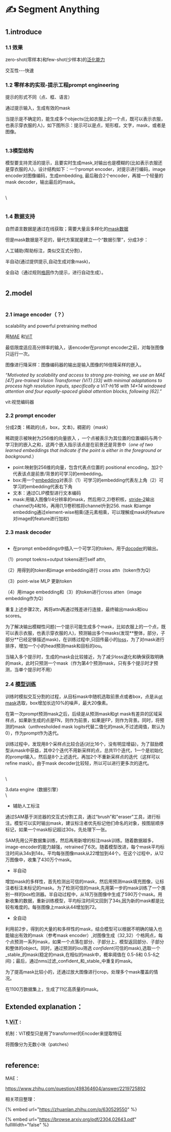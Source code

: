 # ✍ Segment Anything

## 1.introduce

### 1.1 效果

zero-shot(零样本)和few-shot(少样本)的[泛化能力](https://www.zhihu.com/search?q=%E6%B3%9B%E5%8C%96%E8%83%BD%E5%8A%9B\&search\_source=Entity\&hybrid\_search\_source=Entity\&hybrid\_search\_extra=%7B%22sourceType%22%3A%22article%22%2C%22sourceId%22%3A%22620355474%22%7D)

交互性---快速

### 1.2 零样本的实现-提示工程prompt engineering

提示的形式不同（点、框、语言）

通过提示输入，生成有效的mask

当提示是不确定的，能生成多个objects(比如衣服上的一个点，既可以表示衣服，也表示穿衣服的人)，如下图所示：提示可以是点，矩形框，文字，mask，或者是图像。

<figure><img src="../.gitbook/assets/image (20).png" alt=""><figcaption></figcaption></figure>

### 1.3模型结构

模型要支持灵活的提示，且要实时生成mask,对输出也是模糊的(比如表示衣服还是穿衣服的人)，设计结构如下：一个prompt encoder，对提示进行编码，image encoder对图像编码，生成embedding, 最后融合2个encoder，再接一个轻量的mask decoder，输出最后的mask。

\
\


<figure><img src="../.gitbook/assets/image (19).png" alt=""><figcaption></figcaption></figure>



### 1.4 数据支持

自然语言数据是通过在线获取；需要大量且多样化的[mask数据](https://www.zhihu.com/search?q=mask%E6%95%B0%E6%8D%AE\&search\_source=Entity\&hybrid\_search\_source=Entity\&hybrid\_search\_extra=%7B%22sourceType%22%3A%22article%22%2C%22sourceId%22%3A%22620355474%22%7D)

但是mask数据是不足的，替代方案就是建立一个“数据引擎”，分成3步：

人工辅助(帮助标注，类似交互式分割)，

半自动(通过提供提示,自动生成对象mask)，

全自动（通过规则[格网](https://www.zhihu.com/search?q=%E6%A0%BC%E7%BD%91\&search\_source=Entity\&hybrid\_search\_source=Entity\&hybrid\_search\_extra=%7B%22sourceType%22%3A%22article%22%2C%22sourceId%22%3A%22620355474%22%7D)作为提示，进行自动生成）。

<figure><img src="../.gitbook/assets/image (21).png" alt=""><figcaption></figcaption></figure>



## 2.model

<figure><img src="../.gitbook/assets/image (3) (1).png" alt=""><figcaption></figcaption></figure>

### 2.1 image encoder（？） <a href="#h_620355474_3" id="h_620355474_3"></a>



scalability and powerful pretraining method

用[MAE](https://openaccess.thecvf.com/content/CVPR2022/papers/He\_Masked\_Autoencoders\_Are\_Scalable\_Vision\_Learners\_CVPR\_2022\_paper.pdf) 和[ViT](segment-anything.md#1.vit)

最低限度适应高分辨率的输入，该encoder在prompt encoder之前，对每张图像只运行一次。

图像进行降采样：图像编码器的输出是输入图像的16倍降采样的嵌入。

_“Motivated by scalability and access to strong pre-training, we use an MAE \[47] pre-trained Vision Transformer (ViT) \[33] with minimal adaptations to process high resolution inputs, specifically a ViT-H/16 with 14×14 windowed attention and four equally-spaced global attention blocks, following \[62].”_

vit:视觉编码器

### 2.2 prompt encoder

分成2类：稀疏的(点，box，文本)，稠密的（mask）

稀疏提示被映射为256维的向量嵌入 ，一个点被表示为其位置的位置编码与两个学习到的嵌入之和，这两个嵌入指示该点是在前景还是背景中（_one of two learned embeddings that indicate if the point is either in the foreground or background._）

* point:映射到256维的向量，包含代表点位置的 positional encoding，加2个代表该点是前景/背景的可学习的embedding。
* box:用一个[embedding](https://www.zhihu.com/search?q=embedding\&search\_source=Entity\&hybrid\_search\_source=Entity\&hybrid\_search\_extra=%7B%22sourceType%22%3A%22article%22%2C%22sourceId%22%3A%22620355474%22%7D)对表示（1）可学习的embedding代表左上角（2）可学习的embedding代表右下角
* 文本：通过CLIP模型进行文本编码
* mask:用输入图像1/4分辨率的mask，然后用(2,2)卷积核，[stride-2](https://www.zhihu.com/search?q=stride-2\&search\_source=Entity\&hybrid\_search\_source=Entity\&hybrid\_search\_extra=%7B%22sourceType%22%3A%22article%22%2C%22sourceId%22%3A%22620355474%22%7D)输出channel为4和16，再用(1,1)卷积核将channel升到256. mask 和iamge embedding通过element-wise相乘(逐元素相乘，可以理解成mask的feature对image的feature进行加权)

### 2.3 mask decoder &#x20;

<figure><img src="../.gitbook/assets/image (3).png" alt=""><figcaption></figcaption></figure>

* 在prompt embeddings中插入一个可学习的token，用于[docoder](https://www.zhihu.com/search?q=docoder\&search\_source=Entity\&hybrid\_search\_source=Entity\&hybrid\_search\_extra=%7B%22sourceType%22%3A%22article%22%2C%22sourceId%22%3A%22620355474%22%7D)的输出。

（1）prompt toekns+output tokens进行self attn,

（2）用得到的token和image embedding进行 cross attn（token作为Q）

（3）point-wise MLP 更新token

（4）用image embedding和（3）的token进行cross atten（image embedding作为Q）

重复上述步骤2次，再将attn再通过残差进行连接，最终输出masks和iou scores。

为了解决输出模糊性问题(一个提示可能生成多个mask，比如衣服上的一个点，既可以表示衣服，也表示穿衣服的人)，预测输出多个masks(发现\*\*整体，部分，子部分\*\*已经足够描述mask)，在训练过程中,只回传最小的[loss](https://www.zhihu.com/search?q=loss\&search\_source=Entity\&hybrid\_search\_source=Entity\&hybrid\_search\_extra=%7B%22sourceType%22%3A%22article%22%2C%22sourceId%22%3A%22620355474%22%7D)，为了对mask进行排序，增加一个小的head预测mask和目标的iou。

当输入多个提示时，生成的mask会比较接近，为了减少loss退化和确保获取明确的mask，此时只预测一个mask（作为第4个预测mask，只有多个提示时才预测，当单个提示时不用）





### 2.4 [模型训练](https://www.zhihu.com/search?q=%E6%A8%A1%E5%9E%8B%E8%AE%AD%E7%BB%83\&search\_source=Entity\&hybrid\_search\_source=Entity\&hybrid\_search\_extra=%7B%22sourceType%22%3A%22article%22%2C%22sourceId%22%3A%22620355474%22%7D) <a href="#h_620355474_6" id="h_620355474_6"></a>

训练时模拟交互分割的过程，从目标mask中随机选取前景点或者box，点是从[gt mask](https://www.zhihu.com/search?q=gt%20mask\&search\_source=Entity\&hybrid\_search\_source=Entity\&hybrid\_search\_extra=%7B%22sourceType%22%3A%22article%22%2C%22sourceId%22%3A%22620355474%22%7D)选取，box增加长边10%的噪声，最大20像素。

在第一次prompt预测mask之后，后续是从预测mask和gt mask有差异的区域采样点，如果新生成的点是FN，则作为前景，如果是FP，则作为背景。同时，将预测的mask（unthresholded mask logits代替二值化的mask,不过滤阈值，默认为0），作为prompt作为迭代。

训练过程中，发现用8个采样点比较合适(对比16个，没有明显增益)，为了鼓励模型从mask中获益，其中2个迭代不用新采样的点，总共11个迭代，1一个是初始化的prompt输入，然后是8个上述迭代，再加2个不重新采样点的迭代（这样可以refine mask）。由于mask decoder比较轻，所以可以进行更多次的迭代。

\
\


3.data engine（数据引擎）\
\



* 辅助人工标注

通过SAM基于浏览器的交互式分割工具，通过“brush”和"eraser"工具，进行标注。模型可以实时输出mask，建议标注者优先标记他们命名的对象，按图层顺序标记，如果一个mask标记超过30s，先处理下一张。

SAM先用公开数据集训练，然后再用新增的标注mask训练。随着数据越多，image-encoder的能力越强，retrained了6次。随着模型改进，每个mask平均标注时间从34s到14s，平均每张图像mask从22增加到44个。在这个过程中，从12万图像中，收集了430万个mask。

* 半自动

增加mask的多样性，首先检测出可信的mask，然后用预测mask填充图像，让标注者标注未标记的mask。为了检测可信的mask,先用第一步的mask训练了一个类别一样的box检测器。半自动过程中，从18万张图像中生成了590万个mask。用新收集的数据，重新训练模型，平均标注时间又回到了34s,因为新的mask都是比较有难度的。每张图像上mask从44增加到72。

* 全自动

利用前2步，得到的大量的和多样性的mask，结合模型可以根据不明确的输入也能输出有效的mask（参考mask encoder）,对图像生成（32,32）个格网点，每个点预测一系列mask，如果一个点落在部分、子部分上，模型返回部分、子部分和整体的object。同时，通过预测的iou筛选 _confident_(可信的mask),选取一个_stable_的mask(稳定的mask,在相似的mask中，概率阈值在 0.5-δ和 0.5-δ之间)；最后，通过nms过滤_confident_和_stable_中重复的mask。

为了提高mask比较小的，还通过放大图像进行crop，处理多个mask覆盖的情况。

在1100万数据集上，生成了11亿高质量的mask。

## Extended explanation：

### 1.[ViT](segment-anything.md#h\_620355474\_3) :

机制：ViT模型只是用了transformer的Encoder来提取特征

将图像分为无数小块（patches）

<figure><img src="../.gitbook/assets/image (25).png" alt=""><figcaption></figcaption></figure>

## reference:

MAE：

https://www.zhihu.com/question/498364604/answer/2219725892

相关项目整理：

{% embed url="https://zhuanlan.zhihu.com/p/630529550" %}

{% embed url="https://browse.arxiv.org/pdf/2304.02643.pdf" fullWidth="false" %}



